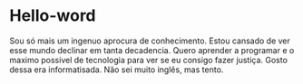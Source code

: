 # Hello-word
Sou só mais um ingenuo aprocura de conhecimento. Estou cansado de ver esse mundo declinar em tanta decadencia. Quero aprender a programar e o maximo possivel de tecnologia para ver se eu consigo fazer justiça. 
Gosto dessa era informatisada.
Não sei muito inglês, mas tento.
